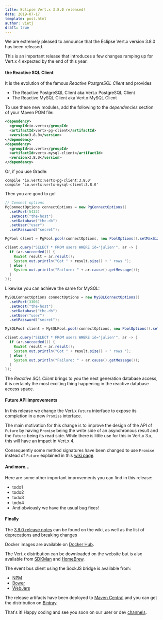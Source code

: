 ```yaml
---
title: Eclipse Vert.x 3.8.0 released!
date: 2019-07-17
template: post.html
author: vietj
draft: true
---
```


We are extremely pleased to announce that the Eclipse Vert.x version 3.8.0 has been released.

This is an important release that introduces a few changes ramping up for Vert.x 4 expected by the end of this year.

#### <a id="">the Reactive SQL Client</a>

It is the evolution of the famous *Reactive PostgreSQL Client* and provides

* The Reactive PostgreSQL Client aka Vert.x PostgreSQL Client
* The Reactive MySQL Client aka Vert.x MySQL Client

To use these new modules, add the following to the _dependencies_ section of your Maven POM file:

```xml
<dependency>
  <groupId>io.vertx</groupId>
  <artifactId>vertx-pg-client</artifactId>
  <version>3.8.0</version>
</dependency>
<dependency>
  <groupId>io.vertx</groupId>
  <artifactId>vertx-mysql-client</artifactId>
  <version>3.8.0</version>
</dependency>
```

Or, if you use Gradle:

```
compile 'io.vertx:vertx-pg-client:3.8.0'
compile 'io.vertx:vertx-mysql-client:3.8.0'
```

Then you are good to go!

```java
// Connect options
PgConnectOptions connectOptions = new PgConnectOptions()
  .setPort(5432)
  .setHost("the-host")
  .setDatabase("the-db")
  .setUser("user")
  .setPassword("secret");

PgPool client = PgPool.pool(connectOptions, new PoolOptions().setMaxSize(5));

client.query("SELECT * FROM users WHERE id='julien'", ar -> {
  if (ar.succeeded()) {
    RowSet result = ar.result();
    System.out.println("Got " + result.size() + " rows ");
  } else {
    System.out.println("Failure: " + ar.cause().getMessage());
  }
});
```

Likewise you can achieve the same for MySQL:

```java
MySQLConnectOptions connectOptions = new MySQLConnectOptions()
  .setPort(3306)
  .setHost("the-host")
  .setDatabase("the-db")
  .setUser("user")
  .setPassword("secret");

MySQLPool client = MySQLPool.pool(connectOptions, new PoolOptions().setMaxSize(5));

client.query("SELECT * FROM users WHERE id='julien'", ar -> {
  if (ar.succeeded()) {
    RowSet result = ar.result();
    System.out.println("Got " + result.size() + " rows ");
  } else {
    System.out.println("Failure: " + ar.cause().getMessage());
  }
});
```

The *Reactive SQL Client* brings to you the next generation database access, it is certainly the most exciting
thing happening in the reactive database access space.

#### Future API improvements

In this release we change the Vert.x `Future` interface to expose its completion in a new `Promise` interface.

The main motivation for this change is to improve the design of the API of `Future` by having `Promise` being the write
side of an asynchronous result and the `Future` being its read side. While there is little use for this in Vert.x 3.x, this will have an impact in Vert.x 4.

Consequently some method signatures have been changed to use `Promise` instead of `Future` explained in this [wiki page](https://github.com/vert-x3/wiki/wiki/3.8.0-Deprecations-and-breaking-changes#future-creation-and-completion).


#### And more...

Here are some other important improvements you can find in this release:

- todo1
- todo2
- todo3
- todo4
- And obviously we have the usual bug fixes!

#### Finally

The [3.8.0 release notes](https://github.com/vert-x3/wiki/wiki/3.8.0-Release-Notes) can be found on the wiki, as well as the
list of [deprecations and breaking changes](https://github.com/vert-x3/wiki/wiki/3.8.0-Deprecations-and-breaking-changes)

Docker images are available on [Docker Hub](https://hub.docker.com/u/vertx/).

The Vert.x distribution can be downloaded on the website but is also available from [SDKMan](http://sdkman.io/index.html) and [HomeBrew](http://brew.sh/).

The event bus client using the SockJS bridge is available from:

* [NPM](https://www.npmjs.com/package/vertx3-eventbus-client)
* [Bower](https://github.com/vert-x3/vertx-bus-bower)
* [WebJars](http://www.webjars.org/)

The release artifacts have been deployed to [Maven Central](http://search.maven.org/#search%7Cga%7C1%7Cg%3A%22io.vertx%22%20AND%20v%3A%223.8.0%22) and you can get the distribution on [Bintray](https://bintray.com/vertx/downloads/distribution/3.8.0/view).

That's it! Happy coding and see you soon on our user or dev [channels](https://vertx.io/community).
